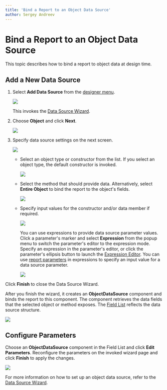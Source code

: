 ```yaml
---
title: 'Bind a Report to an Object Data Source'
author: Sergey Andreev
---
```


# Bind a Report to an Object Data Source

This topic describes how to bind a report to object data at design time.

## Add a New Data Source

1. Select **Add Data Source** from the [designer menu](../report-designer-tools/menu.md).
	
    ![](../../../images/eurd-web-choose-data-source.png)

    This invokes the [Data Source Wizard](../report-designer-tools/data-source-wizard.md).

2. Choose **Object** and click **Next**.
	
    ![](../../../images/eurd-web-data-source-object.png)

3. Specify data source settings on the next screen.

    ![](../../../images/eurd-datasource-wizard-object-datasource.png)

    * Select an object type or constructor from the list. If you select an object type, the default constructor is invoked.

        ![](../../../images/eurd-datasource-wizard-object-datasource-select-object.png)

    * Select the method that should provide data. Alternatively, select **Entire Object** to bind the report to the object's fields.

        ![](../../../images/eurd-report-wizard-object-datasource-select-member.png)

    * Specify input values for the constructor and/or data member if required.

        ![](../../../images/eurd-report-wizard-object-datasource-configure-parameters.png)

        You can use expressions to provide data source parameter values. Click a parameter's marker and select **Expression** from the popup menu to switch the parameter's editor to the expression mode. Specify an expression in the parameter's editor, or click the parameter's ellipsis button to launch the [Expression Editor](../report-designer-tools/expression-editor.md). You can use [report parameters](../shape-report-data/use-report-parameters.md) in expressions to specify an input value for a data source parameter.

        ![](../../../images/eurd-report-wizard-object-datasource-configure-parameters-expression.png)

Click **Finish** to close the Data Source Wizard.

After you finish the wizard, it creates an **ObjectDataSource** component and binds the report to this component. The component retrieves the data fields that the selected object or method exposes. The [Field List](../report-designer-tools/ui-panels/field-list.md) reflects the data source structure.

![](../../../images/eurd-report-wizard-object-datasource-result.png)

## Configure Parameters

Choose an **ObjectDataSource** component in the Field List and click **Edit Parameters**. Reconfigure the parameters on the invoked wizard page and click **Finish** to apply the changes.

![](../../../images/eurd-web-data-source-wizard-object-edit-parameters.png)

For more information on how to set up an object data source, refer to the [Data Source Wizard](../report-designer-tools/data-source-wizard.md).